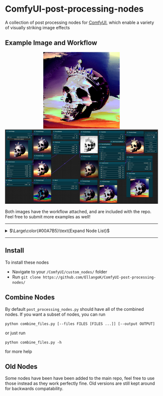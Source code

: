 #  ComfyUI-post-processing-nodes

A collection of post processing nodes for [ComfyUI](https://github.com/comfyanonymous/ComfyUI), which enable a variety of visually striking image effects 

## Example Image and Workflow

<p align="center">
  <img src="examples/workflow_output.png" width="50%" />
  <img src="examples/example_workflow.png"/>
</p>

Both images have the workflow attached, and are included with the repo. Feel free to submit more examples as well!

---

<details>
	<summary>$\Large\color{#00A7B5}\text{Expand Node List}$</summary>

<br/>

 - ArithmeticBlend: Blends two images using arithmetic operations like addition, subtraction, and difference.
 - Blend: Blends two images together with a variety of different modes
 - Blur: Applies a Gaussian blur to the input image, softening the details
 - CannyEdgeMask: Creates a mask using canny edge detection
 - Chromatic Aberration: Shifts the color channels in an image, creating a glitch aesthetic
 - $\color{#00A7B5}\textbf{ColorCorrect:}$ Adjusts the color balance, temperature, hue, brightness, contrast, saturation, and gamma of an image
 - $\color{#00A7B5}\textbf{ColorTint:}$ Applies a customizable tint to the input image, with various color modes such as sepia, RGB, CMY and several composite colors
 - Dissolve: Creates a grainy blend of two images using random pixels based on a dissolve factor.
 - DodgeAndBurn: Adjusts image brightness using dodge and burn effects based on a mask and intensity.
 - FilmGrain: Adds a film grain effect to the image, along with options to control the temperature, and vignetting.
 - Glow: Applies a blur with a specified radius and then blends it with the original image. Creates a nice glowing effect.
 - HSVThresholdMask: Creates a mask by thresholding HSV (hue, saturation, and value) channels
 - $\color{#00A7B5}\textbf{KuwaharaBlur:}$ Applies an edge preserving blur, creating a more realistic blur than Gaussian.
 - Parabolize: Applies a color transformation effect using a parabolic formula
 - PencilSketch: Converts an image into a hand-drawn pencil sketch style.
 - $\color{#00A7B5}\textbf{PixelSort:}$ Rearranges the pixels in the input image based on their values, and input mask. Creates a cool glitch like effect.
 - Pixelize: Applies a pixelization effect, simulating the reducing of resolution
 - $\color{#00A7B5}\textbf{Quantize:}$ Set and dither the amount of colors in an image from 0-256, reducing color information
 - Sharpen: Enhances the details in an image by applying a sharpening filter
 - SineWave: Runs a sine wave through the image, making it appear squiggly
 - $\color{#00A7B5}\textbf{Solarize:}$ Inverts image colors based on a threshold for a striking, high-contrast effect
 - Vignette: Applies a vignette effect, putting the corners of the image in shadow

$\color{#00A7B5}\textbf{Bolded Color Nodes}$ are my personal favorites, and highly recommended to expirement with

</details>

---

## Install

To install these nodes 

  - Navigate to your `/ComfyUI/custom_nodes/` folder
  - Run `git clone https://github.com/EllangoK/ComfyUI-post-processing-nodes/`

## Combine Nodes

By default `post_processing_nodes.py` should have all of the combined nodes. If you want a subset of nodes, you can run

    python combine_files.py [--files FILES [FILES ...]] [--output OUTPUT]

or just run

    python combine_files.py -h

for more help

## Old Nodes

Some nodes have been have been added to the main repo, feel free to use those instead as they work perfectly fine. Old versions are still kept around for backwards compatability.
